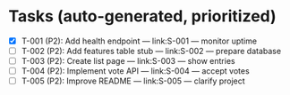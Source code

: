 # Tasks (auto-generated, prioritized)

- [x] T-001 (P2): Add health endpoint — link:S-001 — monitor uptime
- [ ] T-002 (P2): Add features table stub — link:S-002 — prepare database
- [ ] T-003 (P2): Create list page — link:S-003 — show entries
- [ ] T-004 (P2): Implement vote API — link:S-004 — accept votes
- [ ] T-005 (P2): Improve README — link:S-005 — clarify project
